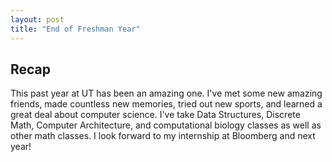 ```yaml
---
layout: post
title: "End of Freshman Year"
---
```


## Recap

This past year at UT has been an amazing one. I've met some new amazing friends, made countless new memories, tried out new sports, and learned a great deal about computer science. I've take Data Structures, Discrete Math, Computer Architecture, and computational biology classes as well as other math classes. I look forward to my internship at Bloomberg and next year!
